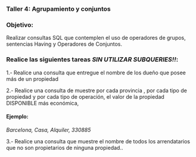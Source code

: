 ### Taller 4: Agrupamiento y conjuntos

### Objetivo:
Realizar consultas SQL que contemplen el uso de operadores de grupos, sentencias Having y Operadores de Conjuntos.

### Realice las siguientes tareas _SIN UTILIZAR SUBQUERIES!!_:

1.- Realice una consulta que entregue el nombre de los  dueño que posee más de un propiedad 


2.-  Realice una consulta de muestre  por cada provincia , por cada tipo de propiedad y por cada tipo de operación, el valor de la propiedad DISPONIBLE más económica,  
#### Ejemplo:
 _Barcelona, Casa, Alquiler, 330885_


3.-   Realice una consulta que muestre el nombre de todos los arrendatarios que no son propietarios de ninguna propiedad..  
